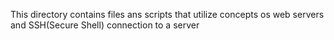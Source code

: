 This directory contains files ans scripts that utilize concepts os web servers and SSH(Secure Shell) connection to a server
